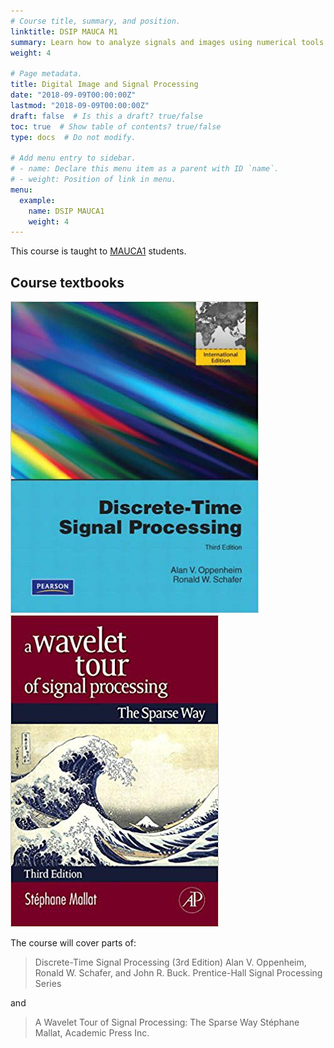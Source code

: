 ```yaml
---
# Course title, summary, and position.
linktitle: DSIP MAUCA M1
summary: Learn how to analyze signals and images using numerical tools.
weight: 4

# Page metadata.
title: Digital Image and Signal Processing
date: "2018-09-09T00:00:00Z"
lastmod: "2018-09-09T00:00:00Z"
draft: false  # Is this a draft? true/false
toc: true  # Show table of contents? true/false
type: docs  # Do not modify.

# Add menu entry to sidebar.
# - name: Declare this menu item as a parent with ID `name`.
# - weight: Position of link in menu.
menu:
  example:
    name: DSIP MAUCA1
    weight: 4
---
```


This course is taught to [MAUCA1](http://mauca.unice.fr) students.

## Course textbooks

![Example image](figure_3.png)
![Example image](figure_4.png)

The course will cover parts of:

> Discrete-Time Signal Processing (3rd Edition) 
>  Alan V. Oppenheim, Ronald W. Schafer, and John R. Buck. 
> Prentice-Hall Signal Processing Series

and

> A Wavelet Tour of Signal Processing: The Sparse Way
> Stéphane Mallat, Academic Press Inc.
